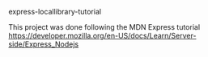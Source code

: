 express-locallibrary-tutorial

This project was done following the MDN Express tutorial https://developer.mozilla.org/en-US/docs/Learn/Server-side/Express_Nodejs

